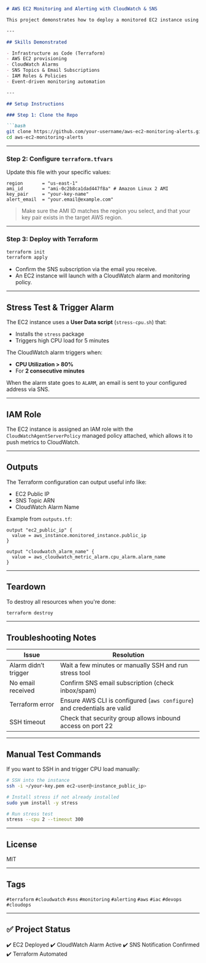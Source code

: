 ```markdown
# AWS EC2 Monitoring and Alerting with CloudWatch & SNS

This project demonstrates how to deploy a monitored EC2 instance using **Terraform**, with integrated **CloudWatch alarms** and **SNS email notifications**. It simulates a real-world CloudOps scenario of handling high CPU usage alerts using a stress test tool.

---

## Skills Demonstrated

- Infrastructure as Code (Terraform)
- AWS EC2 provisioning
- CloudWatch Alarms
- SNS Topics & Email Subscriptions
- IAM Roles & Policies
- Event-driven monitoring automation

---

## Setup Instructions

### Step 1: Clone the Repo

```bash
git clone https://github.com/your-username/aws-ec2-monitoring-alerts.git
cd aws-ec2-monitoring-alerts
````

---

### Step 2: Configure `terraform.tfvars`

Update this file with your specific values:

```hcl
region       = "us-east-1"
ami_id       = "ami-0c2b8ca1dad447f8a" # Amazon Linux 2 AMI
key_pair     = "your-key-name"
alert_email  = "your.email@example.com"
```

> Make sure the AMI ID matches the region you select, and that your key pair exists in the target AWS region.

---

### Step 3: Deploy with Terraform

```bash
terraform init
terraform apply
```

* Confirm the SNS subscription via the email you receive.
* An EC2 instance will launch with a CloudWatch alarm and monitoring policy.

---

## Stress Test & Trigger Alarm

The EC2 instance uses a **User Data script** (`stress-cpu.sh`) that:

* Installs the `stress` package
* Triggers high CPU load for 5 minutes

The CloudWatch alarm triggers when:

* **CPU Utilization > 80%**
* For **2 consecutive minutes**

When the alarm state goes to `ALARM`, an email is sent to your configured address via SNS.

---

## IAM Role

The EC2 instance is assigned an IAM role with the `CloudWatchAgentServerPolicy` managed policy attached, which allows it to push metrics to CloudWatch.

---

## Outputs

The Terraform configuration can output useful info like:

* EC2 Public IP
* SNS Topic ARN
* CloudWatch Alarm Name

Example from `outputs.tf`:

```hcl
output "ec2_public_ip" {
  value = aws_instance.monitored_instance.public_ip
}

output "cloudwatch_alarm_name" {
  value = aws_cloudwatch_metric_alarm.cpu_alarm.alarm_name
}
```

---

## Teardown

To destroy all resources when you're done:

```bash
terraform destroy
```

---

## Troubleshooting Notes

| Issue                | Resolution                                                               |
| -------------------- | ------------------------------------------------------------------------ |
| Alarm didn’t trigger | Wait a few minutes or manually SSH and run stress tool                   |
| No email received    | Confirm SNS email subscription (check inbox/spam)                        |
| Terraform error      | Ensure AWS CLI is configured (`aws configure`) and credentials are valid |
| SSH timeout          | Check that security group allows inbound access on port 22               |

---

## Manual Test Commands

If you want to SSH in and trigger CPU load manually:

```bash
# SSH into the instance
ssh -i ~/your-key.pem ec2-user@<instance_public_ip>

# Install stress if not already installed
sudo yum install -y stress

# Run stress test
stress --cpu 2 --timeout 300
```

---

## License

MIT

---

## Tags

`#terraform` `#cloudwatch` `#sns` `#monitoring` `#alerting` `#aws` `#iac` `#devops` `#cloudops`

---

## ✅ Project Status

✔️ EC2 Deployed
✔️ CloudWatch Alarm Active
✔️ SNS Notification Confirmed
✔️ Terraform Automated
